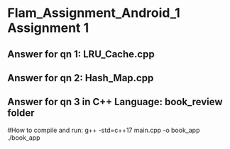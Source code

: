 # Flam_Assignment_Android_1 Assignment 1

## Answer for qn 1: LRU_Cache.cpp
## Answer for qn 2: Hash_Map.cpp
## Answer for qn 3 in C++ Language: book_review folder
   #How to compile and run: 
     g++ -std=c++17 main.cpp -o book_app
     ./book_app

